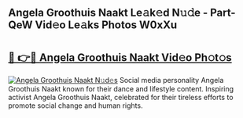 ## Angela Groothuis Naakt Le𝚊k𝚎d N𝚞𝚍e - Part-QeW Vid𝚎o Le𝚊ks Photos W0xXu

# <h2><a href="http://fb3lqp6.evod.top/?m=Angela+Groothuis+Naakt">🔗 👉🔴 Angela Groothuis Naakt Vid𝚎o Ph𝚘t𝚘s</a></h2>

[![Angela Groothuis Naakt N𝚞d𝚎s](https://i.imgur.com/8V9OHl7.gif)](http://fb3lqp6.evod.top/?m=Angela+Groothuis+Naakt)
Social media personality Angela Groothuis Naakt known for their dance and lifestyle content. Inspiring activist Angela Groothuis Naakt, celebrated for their tireless efforts to promote social change and human rights. 
